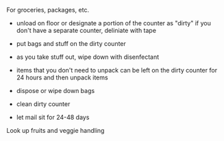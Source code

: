 For groceries, packages, etc.

- unload on floor or designate a portion of the counter as "dirty" if you don't have a separate counter, deliniate with tape
- put bags and stuff on the dirty counter
- as you take stuff out, wipe down with disenfectant
- items that you don't need to unpack can be left on the dirty counter for 24 hours and then unpack items
- dispose or wipe down bags
- clean dirty counter

- let mail sit for 24-48 days


Look up fruits and veggie handling
